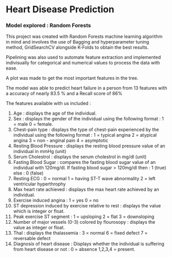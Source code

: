 # Heart Disease Prediction


### Model explored : Random Forests

This project was created with Random Forests machine learning algorithm in mind and involves the use of Bagging and hyperparameter tuning method, GridSearchCV alongside K-Folds to obtain the best results.

Pipelining was also used to automate feature extraction and implemented indivisually for categorical and numerical values to process the data with ease.

A plot was made to get the most important features in the tree.

The model was able to predict heart failure in a person from 13 features with a accuracy of nearly 83.5 % and a Recall score of 86%

The features available with us included :

1. Age : displays the age of the individual.
2. Sex : displays the gender of the individual using the following format : 1 = male 0 = female.
3. Chest-pain type : displays the type of chest-pain experienced by the individual using the following format : 1 = typical angina 2 = atypical angina 3 = non - anginal pain 4 = asymptotic
4. Resting Blood Pressure : displays the resting blood pressure value of an individual in mmHg (unit)
5. Serum Cholestrol : displays the serum cholestrol in mg/dl (unit)
6. Fasting Blood Sugar : compares the fasting blood sugar value of an individual with 120mg/dl. If fasting blood sugar > 120mg/dl then : 1 (true) else : 0 (false)
7. Resting ECG : 0 = normal 1 = having ST-T wave abnormality 2 = left ventricular hyperthrophy
8. Max heart rate achieved : displays the max heart rate achieved by an individual.
9. Exercise induced angina : 1 = yes 0 = no
10. ST depression induced by exercise relative to rest : displays the value which is integer or float.
11. Peak exercise ST segment : 1 = upsloping 2 = flat 3 = downsloping
12. Number of major vessels (0-3) colored by flourosopy : displays the value as integer or float.
13. Thal : displays the thalassemia : 3 = normal 6 = fixed defect 7 = reversable defect
14. Diagnosis of heart disease : Displays whether the individual is suffering from heart disease or not : 0 = absence 1,2,3,4 = present.
